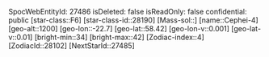﻿---
location: [58.42,-22.7,1200]
type: Station
tags:
- astro/Star

---
SpocWebEntityId: 27486
isDeleted: false
isReadOnly: false
confidential: public
[star-class::F6]
[star-class-id::28190]
[Mass-sol::]
[name::Cephei-4]
[geo-alt::1200]
[geo-lon::-22.7]
[geo-lat::58.42]
[geo-lon-v::0.001]
[geo-lat-v::0.01]
[bright-min::34]
[bright-max::42]
[Zodiac-index::4]
[ZodiacId::28102]
[NextStarId::27485]

